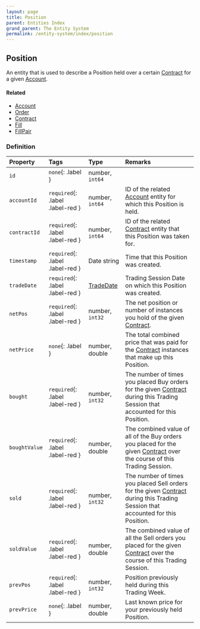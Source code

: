 ```yaml
---
layout: page
title: Position
parent: Entities Index
grand_parent: The Entity System
permalink: /entity-system/index/position
---
```


## Position
An entity that is used to describe a Position held over a certain [Contract]({{site.baseurl}}/entity-system/index/Contract) for a given [Account]({{site.baseurl}}/entity-system/index/Account).

#### Related
- [Account]({{site.baseurl}}/entity-system/index/Account)
- [Order]({{site.baseurl}}/entity-system/index/Order)
- [Contract]({{site.baseurl}}/entity-system/index/Contract)
- [Fill]({{site.baseurl}}/entity-system/index/Fill)
- [FillPair]({{site.baseurl}}/entity-system/index/FillPair)

### Definition

| Property | Tags | Type | Remarks
|:---------|:-----|:-----|:-------
| `id` | `none`{: .label } | number, `int64` | 
| `accountId` | `required`{: .label .label-red } | number, `int64` | ID of the related [Account]({{site.baseurl}}/entity-system/index/Account) entity for which this Position is held.
| `contractId` | `required`{: .label .label-red } | number, `int64` | ID of the related [Contract]({{site.baseurl}}/entity-system/index/Contract) entity that this Position was taken for.
| `timestamp` | `required`{: .label .label-red } | Date string | Time that this Position was created.
| `tradeDate` | `required`{: .label .label-red } | [TradeDate]({{site.baseurl}}/entity-system/index/TradeDate) | Trading Session Date on which this Position was created.
| `netPos` | `required`{: .label .label-red } | number, `int32` | The net position or number of instances you hold of the given [Contract]({{site.baseurl}}/entity-system/index/Contract).
| `netPrice` | `none`{: .label } | number, double | The total combined price that was paid for the [Contract]({{site.baseurl}}/entity-system/index/Contract) instances that make up this Position.
| `bought` | `required`{: .label .label-red } | number, `int32` | The number of times you placed Buy orders for the given [Contract]({{site.baseurl}}/entity-system/index/Contract) during this Trading Session that accounted for this Position.
| `boughtValue` | `required`{: .label .label-red } | number, double | The combined value of all of the Buy orders you placed for the given [Contract]({{site.baseurl}}/entity-system/index/Contract) over the course of this Trading Session.
| `sold` | `required`{: .label .label-red } | number, `int32` | The number of times you placed Sell orders for the given [Contract]({{site.baseurl}}/entity-system/index/Contract) during this Trading Session that accounted for this Position.
| `soldValue` | `required`{: .label .label-red } | number, double | The combined value of all the Sell orders you placed for the given [Contract]({{site.baseurl}}/entity-system/index/Contract) over the course of this Trading Session.
| `prevPos` | `required`{: .label .label-red } | number, `int32` | Position previously held during this Trading Week.
| `prevPrice` | `none`{: .label } | number, double | Last known price for your previously held Position.